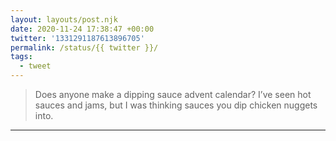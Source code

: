 ```yaml
---
layout: layouts/post.njk
date: 2020-11-24 17:38:47 +00:00
twitter: '1331291187613896705'
permalink: /status/{{ twitter }}/
tags: 
  - tweet
---
```


> Does anyone make a dipping sauce advent calendar? I’ve seen hot sauces and jams, but I was thinking sauces you dip chicken nuggets into.

---
